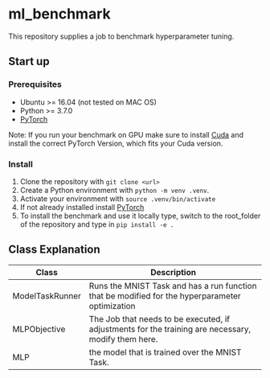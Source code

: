 # ml_benchmark
This repository supplies a job to benchmark hyperparameter tuning.


## Start up

### Prerequisites

* Ubuntu >= 16.04 (not tested on MAC OS)
* Python >= 3.7.0
* [PyTorch](https://pytorch.org/get-started/locally/)

Note: If you run your benchmark on GPU make sure to install [Cuda](https://docs.nvidia.com/cuda/cuda-installation-guide-microsoft-windows/index.html) and install the correct PyTorch Version, which fits your Cuda version.


### Install

1. Clone the repository with `git clone <url>`
2. Create a Python environment with `python -m venv .venv`.
3. Activate your environment with `source .venv/bin/activate`
4. If not already installed install [PyTorch](https://pytorch.org/get-started/locally/)
5. To install the benchmark and use it locally type, switch to the root_folder of the repository and type in `pip install -e .`


## Class Explanation

|Class|Description|
|---|---|
|ModelTaskRunner|Runs the MNIST Task and has a run function that be modified for the hyperparameter optimization|
|MLPObjective|The Job that needs to be executed, if adjustments for the training are necessary, modify them here.|
|MLP|the model that is trained over the MNIST Task.|
